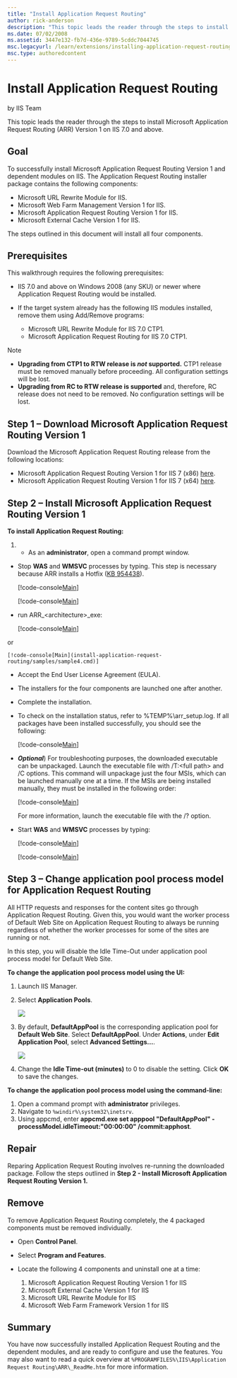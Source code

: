 ```yaml
---
title: "Install Application Request Routing"
author: rick-anderson
description: "This topic leads the reader through the steps to install Microsoft Application Request Routing (ARR) Version 1 on IIS 7.0 and above. Goal To successfully ins..."
ms.date: 07/02/2008
ms.assetid: 3447e132-fb7d-436e-9789-5cddc7044745
msc.legacyurl: /learn/extensions/installing-application-request-routing-arr/install-application-request-routing
msc.type: authoredcontent
---
```

Install Application Request Routing
====================
by IIS Team

This topic leads the reader through the steps to install Microsoft Application Request Routing (ARR) Version 1 on IIS 7.0 and above.

## Goal

To successfully install Microsoft Application Request Routing Version 1 and dependent modules on IIS. The Application Request Routing installer package contains the following components:

- Microsoft URL Rewrite Module for IIS.
- Microsoft Web Farm Management Version 1 for IIS.
- Microsoft Application Request Routing Version 1 for IIS.
- Microsoft External Cache Version 1 for IIS.

The steps outlined in this document will install all four components.

## Prerequisites

This walkthrough requires the following prerequisites:

- IIS 7.0 and above on Windows 2008 (any SKU) or newer where Application Request Routing would be installed.
- If the target system already has the following IIS modules installed, remove them using Add/Remove programs:

    - Microsoft URL Rewrite Module for IIS 7.0 CTP1.
    - Microsoft Application Request Routing for IIS 7.0 CTP1.

> [!NOTE]
>  
> 
> - **Upgrading from CTP1 to RTW release is *not* supported.** CTP1 release must be removed manually before proceeding. All configuration settings will be lost.
> - **Upgrading from RC to RTW release is supported** and, therefore, RC release does not need to be removed. No configuration settings will be lost.


## Step 1 – Download Microsoft Application Request Routing Version 1

Download the Microsoft Application Request Routing release from the following locations:

- Microsoft Application Request Routing Version 1 for IIS 7 (x86) [here](https://iis.net/downloads/default.aspx?tabid=34&amp;g=6&amp;i=1709).
- Microsoft Application Request Routing Version 1 for IIS 7 (x64) [here](https://iis.net/downloads/default.aspx?tabid=34&amp;g=6&amp;i=1712).

## Step 2 – Install Microsoft Application Request Routing Version 1

**To install Application Request Routing:** 

1. - As an **administrator**, open a command prompt window.
- Stop **WAS** and **WMSVC** processes by typing. This step is necessary because ARR installs a Hotfix ([KB 954438](https://support.microsoft.com/kb/954438)).  

    [!code-console[Main](install-application-request-routing/samples/sample1.cmd)]

    [!code-console[Main](install-application-request-routing/samples/sample2.cmd)]
- run ARR\_&lt;architecture&gt;\_exe:  

    [!code-console[Main](install-application-request-routing/samples/sample3.cmd)]

 or

    [!code-console[Main](install-application-request-routing/samples/sample4.cmd)]
- Accept the End User License Agreement (EULA).
- The installers for the four components are launched one after another.
- Complete the installation.
- To check on the installation status, refer to %TEMP%\arr\_setup.log. If all packages have been installed successfully, you should see the following:  

    [!code-console[Main](install-application-request-routing/samples/sample5.cmd)]
- ***Optional***) For troubleshooting purposes, the downloaded executable can be unpackaged. Launch the executable file with /T:&lt;full path&gt; and /C options. This command will unpackage just the four MSIs, which can be launched manually one at a time. If the MSIs are being installed manually, they must be installed in the following order:  

    [!code-console[Main](install-application-request-routing/samples/sample6.cmd)]

    For more information, launch the executable file with the /? option.
- Start **WAS** and **WMSVC** processes by typing:  

    [!code-console[Main](install-application-request-routing/samples/sample7.cmd)]

    [!code-console[Main](install-application-request-routing/samples/sample8.cmd)]

## Step 3 – Change application pool process model for Application Request Routing

All HTTP requests and responses for the content sites go through Application Request Routing. Given this, you would want the worker process of Default Web Site on Application Request Routing to always be running regardless of whether the worker processes for some of the sites are running or not.

In this step, you will disable the Idle Time-Out under application pool process model for Default Web Site.

**To change the application pool process model using the UI:** 

1. Launch IIS Manager.  
 2. Select **Application Pools**.

    [![](install-application-request-routing/_static/image2.jpg)](install-application-request-routing/_static/image1.jpg)
2. By default, **DefaultAppPool** is the corresponding application pool for **Default Web Site**. Select **DefaultAppPool**. Under **Actions**, under **Edit Application Pool**, select **Advanced Settings…**.

    [![](install-application-request-routing/_static/image4.jpg)](install-application-request-routing/_static/image3.jpg)
3. Change the **Idle Time-out (minutes)** to 0 to disable the setting. Click **OK** to save the changes.

**To change the application pool process model using the command-line:** 

1. Open a command prompt with **administrator** privileges.
2. Navigate to `%windir%\system32\inetsrv`.
3. Using appcmd, enter **appcmd.exe set apppool "DefaultAppPool" -processModel.idleTimeout:"00:00:00" /commit:apphost**.

## Repair

Reparing Application Request Routing involves re-running the downloaded package. Follow the steps outlined in **Step 2 - Install Microsoft Application Request Routing Version 1.**

## Remove

To remove Application Request Routing completely, the 4 packaged components must be removed individually.

- Open **Control Panel**.
- Select **Program and Features**.
- Locate the following 4 components and uninstall one at a time:  

    1. Microsoft Application Request Routing Version 1 for IIS
    2. Microsoft External Cache Version 1 for IIS
    3. Microsoft URL Rewrite Module for IIS
    4. Microsoft Web Farm Framework Version 1 for IIS

## Summary

You have now successfully installed Application Request Routing and the dependent modules, and are ready to configure and use the features. You may also want to read a quick overview at `%PROGRAMFILES%\IIS\Application Request Routing\ARR\_ReadMe.htm` for more information.